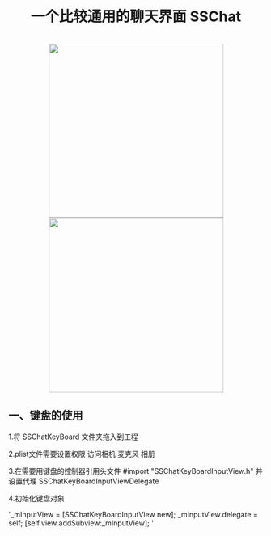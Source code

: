 <div align=center> 
  <h1>一个比较通用的聊天界面 SSChat</h1> 
</div>
<br>
<div align=center> 
  <img src= "https://raw.githubusercontent.com/Soldoros/SSChat/master/datu/1.PNG" width="345"> 
  <img src= "https://raw.githubusercontent.com/Soldoros/SSChat/master/datu/4.PNG" width="345">
</div>


<h2>一、键盘的使用</h2>

1.将 SSChatKeyBoard 文件夹拖入到工程

2.plist文件需要设置权限 访问相机 麦克风 相册

 3.在需要用键盘的控制器引用头文件 #import "SSChatKeyBoardInputView.h" 并设置代理 SSChatKeyBoardInputViewDelegate

4.初始化键盘对象
  
'_mInputView = [SSChatKeyBoardInputView new];
    _mInputView.delegate = self;
    [self.view addSubview:_mInputView]; '
